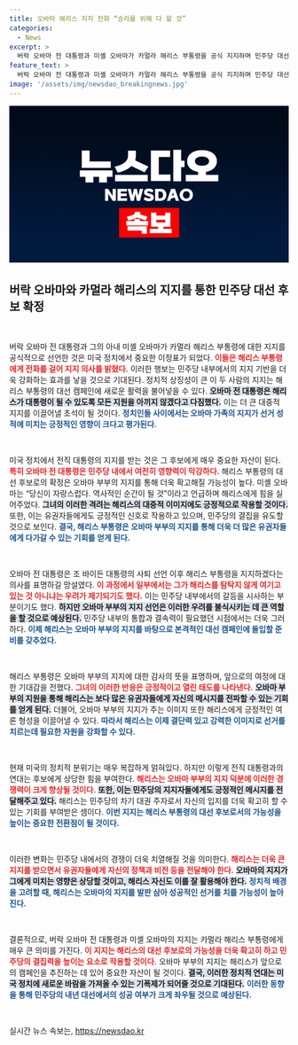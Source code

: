 ```yaml
---
title: 오바마 해리스 지지 전화 “승리를 위해 다 할 것”
categories:
  - News
excerpt: >
  버락 오바마 전 대통령과 미셸 오바마가 카멀라 해리스 부통령을 공식 지지하며 민주당 대선 후보로서의 입지를 다졌다. 불확실성을 딛고 해리스는 역사적 순간을 향한 여정을 함께할 것으로 기대되고 있다. 클릭해 더 자세한 내용을 확인하세요!
feature_text: >
  버락 오바마 전 대통령과 미셸 오바마가 카멀라 해리스 부통령을 공식 지지하며 민주당 대선 후보로서의 입지를 다졌다. 불확실성을 딛고 해리스는 역사적 순간을 향한 여정을 함께할 것으로 기대되고 있다. 클릭해 더 자세한 내용을 확인하세요!
image: '/assets/img/newsdao_breakingnews.jpg'
---
```


<p><img src="/assets/img/newsdao_breakingnews.jpg" alt="flaretime 속보" /></p>

<h2 data-ke-size="size26">버락 오바마와 카멀라 해리스의 지지를 통한 민주당 대선 후보 확정</h2>

<p data-ke-size="size16">&nbsp;</p>

<p>버락 오바마 전 대통령과 그의 아내 미셸 오바마가 카멀라 해리스 부통령에 대한 지지를 공식적으로 선언한 것은 미국 정치에서 중요한 이정표가 되었다. <b><span style="color: #ee2323;">이들은 해리스 부통령에게 전화를 걸어 지지 의사를 밝혔다.</span></b> 이러한 행보는 민주당 내부에서의 지지 기반을 더욱 강화하는 효과를 낳을 것으로 기대된다. 정치적 상징성이 큰 이 두 사람의 지지는 해리스 부통령의 대선 캠페인에 새로운 활력을 불어넣을 수 있다. <b><span style="background-color: #21538527;">오바마 전 대통령은 해리스가 대통령이 될 수 있도록 모든 지원을 아끼지 않겠다고 다짐했다.</span></b> 이는 더 큰 대중적 지지를 이끌어낼 초석이 될 것이다. <b><span style="color: #1a5490;">정치인들 사이에서는 오바마 가족의 지지가 선거 성적에 미치는 긍정적인 영향이 크다고 평가된다.</span></b></p>

<p data-ke-size="size16">&nbsp;</p>

<p>미국 정치에서 전직 대통령의 지지를 받는 것은 그 후보에게 매우 중요한 자산이 된다. <b><span style="color: #ee2323;">특히 오바마 전 대통령은 민주당 내에서 여전히 영향력이 막강하다.</span></b> 해리스 부통령의 대선 후보로의 확정은 오바마 부부의 지지를 통해 더욱 확고해질 가능성이 높다. 미셸 오바마는 “당신이 자랑스럽다. 역사적인 순간이 될 것”이라고 언급하며 해리스에게 힘을 실어주었다. <b><span style="background-color: #21538527;">그녀의 이러한 격려는 해리스의 대중적 이미지에도 긍정적으로 작용할 것이다.</span></b> 또한, 이는 유권자들에게도 긍정적인 신호로 작용하고 있으며, 민주당의 결집을 유도할 것으로 보인다. <b><span style="color: #1a5490;">결국, 해리스 부통령은 오바마 부부의 지지를 통해 더욱 더 많은 유권자들에게 다가갈 수 있는 기회를 얻게 된다.</span></b></p>

<p data-ke-size="size16">&nbsp;</p>

<p>오바마 전 대통령은 조 바이든 대통령의 사퇴 선언 이후 해리스 부통령을 지지하겠다는 의사를 표명하길 망설였다. <b><span style="color: #ee2323;">이 과정에서 일부에서는 그가 해리스를 탐탁지 않게 여기고 있는 것 아니냐는 우려가 제기되기도 했다.</span></b> 이는 민주당 내부에서의 갈등을 시사하는 부분이기도 했다. <b><span style="background-color: #21538527;">하지만 오바마 부부의 지지 선언은 이러한 우려를 불식시키는 데 큰 역할을 할 것으로 예상된다.</span></b> 민주당 내부의 통합과 결속력이 필요했던 시점에서는 더욱 그러하다. <b><span style="color: #1a5490;">이제 해리스는 오바마 부부의 지지를 바탕으로 본격적인 대선 캠페인에 돌입할 준비를 갖추었다.</span></b></p>

<p data-ke-size="size16">&nbsp;</p>

<p>해리스 부통령은 오바마 부부의 지지에 대한 감사의 뜻을 표명하며, 앞으로의 여정에 대한 기대감을 전했다. <b><span style="color: #ee2323;">그녀의 이러한 반응은 긍정적이고 열린 태도를 나타낸다.</span></b> <b><span style="background-color: #21538527;">오바마 부부의 지원을 통해 해리스는 보다 많은 유권자들에게 자신의 메시지를 전파할 수 있는 기회를 얻게 된다.</span></b> 더불어, 오바마 부부의 지지가 주는 이미지 또한 해리스에게 긍정적인 여론 형성을 이끌어낼 수 있다. <b><span style="color: #1a5490;">따라서 해리스는 이제 결단력 있고 강력한 이미지로 선거를 치르는데 필요한 자원을 강화할 수 있다.</span></b></p>

<p data-ke-size="size16">&nbsp;</p>

<p>현재 미국의 정치적 분위기는 매우 복잡하게 얽혀있다. 하지만 이렇게 전직 대통령과의 연대는 후보에게 상당한 힘을 부여한다. <b><span style="color: #ee2323;">해리스는 오바마 부부의 지지 덕분에 이러한 경쟁력이 크게 향상될 것이다.</span></b> <b><span style="background-color: #21538527;">또한, 이는 민주당의 지지자들에게도 긍정적인 메시지를 전달해주고 있다.</span></b> 해리스는 민주당의 차기 대권 주자로서 자신의 입지를 더욱 확고히 할 수 있는 기회를 부여받은 셈이다. <b><span style="color: #1a5490;">이번 지지는 해리스 부통령의 대선 후보로서의 가능성을 높이는 중요한 전환점이 될 것이다.</span></b></p>

<p data-ke-size="size16">&nbsp;</p>

<p>이러한 변화는 민주당 내에서의 경쟁이 더욱 치열해질 것을 의미한다. <b><span style="color: #ee2323;">해리스는 더욱 큰 지지를 받으면서 유권자들에게 자신의 정책과 비전 등을 전달해야 한다.</span></b> <b><span style="background-color: #21538527;">오바마의 지지가 그에게 미치는 영향은 상당할 것이고, 해리스 자신도 이를 잘 활용해야 한다.</span></b> <b><span style="color: #1a5490;">정치적 배경을 고려할 때, 해리스는 오바마의 지지를 발판 삼아 성공적인 선거를 치를 가능성이 높아진다.</span></b></p>

<p data-ke-size="size16">&nbsp;</p>

<p>결론적으로, 버락 오바마 전 대통령과 미셸 오바마의 지지는 카멀라 해리스 부통령에게 매우 큰 의미를 가진다. <b><span style="color: #ee2323;">이 지지는 해리스의 대선 후보로의 가능성을 더욱 확고히 하고 민주당의 결집력을 높이는 요소로 작용할 것이다.</span></b> 오바마 부부의 지지는 해리스가 앞으로의 캠페인을 추진하는 데 있어 중요한 자산이 될 것이다. <b><span style="background-color: #21538527;">결국, 이러한 정치적 연대는 미국 정치에 새로운 바람을 가져올 수 있는 기폭제가 되어줄 것으로 기대된다.</span></b> <b><span style="color: #1a5490;">이러한 동향을 통해 민주당의 내년 대선에서의 성공 여부가 크게 좌우될 것으로 예상된다.</span></b></p>

<p data-ke-size="size16">&nbsp;</p>
실시간 뉴스 속보는, <a href="https://newsdao.kr" rel="dofollow">https://newsdao.kr</a>


